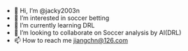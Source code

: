 - 👋 Hi, I’m @jacky2003n
- 👀 I’m interested in soccer betting
- 🌱 I’m currently learning DRL
- 💞️ I’m looking to collaborate on Soccer analysis by AI(DRL)
- 📫 How to reach me jiangchn@126.com

<!---
jacky2003n/jacky2003n is a ✨ special ✨ repository because its `README.md` (this file) appears on your GitHub profile.
You can click the Preview link to take a look at your changes.
--->
